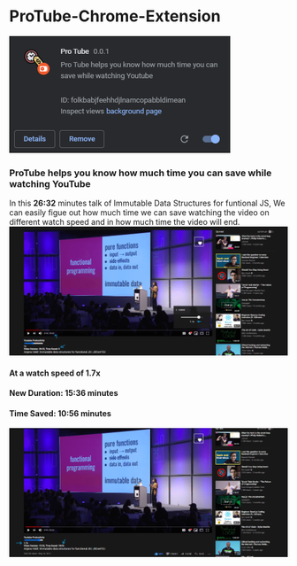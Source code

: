 # ProTube-Chrome-Extension
<img src="images/ProTube_ChromeExtension.png">

### ProTube helps you know how much time you can save while watching YouTube

In this **26:32** minutes talk of Immutable Data Structures for funtional JS, We can easily figue out how much time we can save watching the video on different watch speed and in how much time the video will end.
<img src="images/1.png">

#### At a watch speed of **1.7x**
#### New Duration: **15:36** minutes
#### Time Saved: **10:56** minutes 
<img src="images/2.png">

